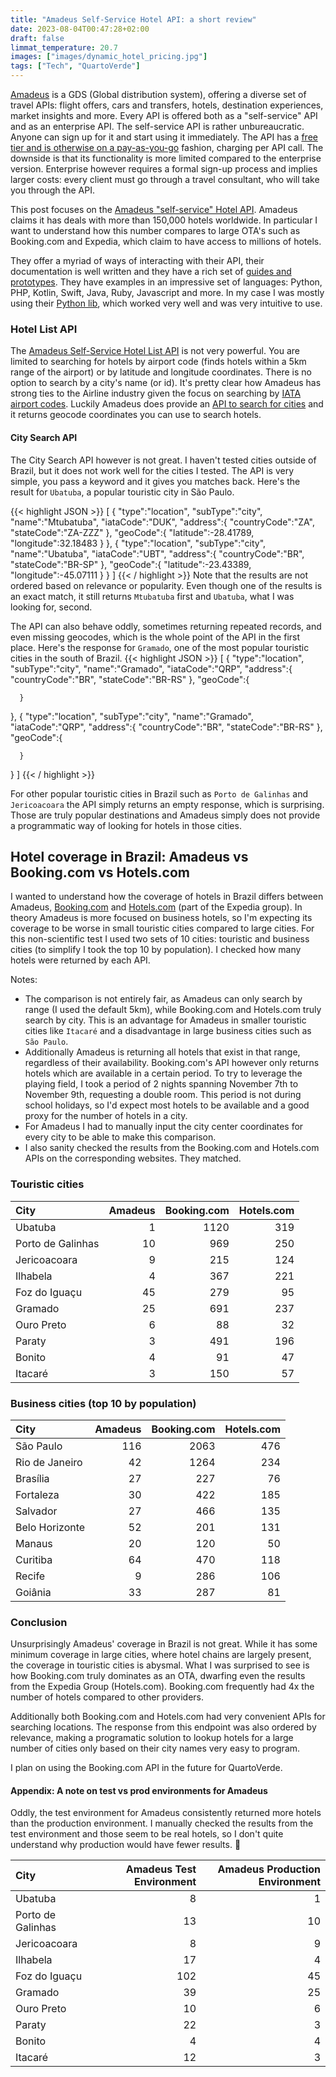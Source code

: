 ```yaml
---
title: "Amadeus Self-Service Hotel API: a short review"
date: 2023-08-04T00:47:28+02:00
draft: false
limmat_temperature: 20.7
images: ["images/dynamic_hotel_pricing.jpg"]
tags: ["Tech", "QuartoVerde"]
---
```

[Amadeus](https://developers.amadeus.com/) is a GDS (Global distribution system), offering a diverse set of travel APIs: flight offers, cars and transfers, hotels, destination experiences, market insights and more. Every API is offered both as a "self-service" API and as an enterprise API. The self-service API is rather unbureaucratic. Anyone can sign up for it and start using it immediately. The API has a [free tier and is otherwise on a pay-as-you-go](https://developers.amadeus.com/pricing) fashion, charging per API call. The downside is that its functionality is more limited compared to the enterprise version. Enterprise however requires a formal sign-up process and implies larger costs: every client must go through a travel consultant, who will take you through the API. 

This post focuses on the [Amadeus "self-service" Hotel API](https://developers.amadeus.com/self-service/category/hotels). Amadeus claims it has deals with more than 150,000 hotels worldwide. In particular I want to understand how this number compares to large OTA's such as Booking.com and Expedia, which claim to have access to millions of hotels.

They offer a myriad of ways of interacting with their API, their documentation is well written and they have a rich set of [guides and prototypes](https://amadeus4dev.github.io/developer-guides/examples/prototypes/). They have examples in an impressive set of languages: Python, PHP, Kotlin, Swift, Java, Ruby, Javascript and more.  In my case I was mostly using their [Python lib](https://github.com/amadeus4dev/amadeus-python), which worked very well and was very intuitive to use.

### Hotel List API
The [Amadeus Self-Service Hotel List API](https://developers.amadeus.com/self-service/category/hotels/api-doc/hotel-list/api-reference) is not very powerful. You are limited to searching for hotels by airport code (finds hotels within a 5km range of the airport) or by latitude and longitude coordinates. There is no option to search by a city's name (or id). It's pretty clear how Amadeus has strong ties to the Airline industry given the focus on searching by [IATA airport codes](https://www.iata.org/en/publications/directories/code-search/). Luckily Amadeus does provide an [API to search for cities](https://developers.amadeus.com/self-service/category/destination-experiences/api-doc/city-search/api-reference) and it returns geocode coordinates you can use to search hotels.

#### City Search API
The City Search API however is not great. I haven't tested cities outside of Brazil, but it does not work well for the cities I tested. The API is very simple, you pass a keyword and it gives you matches back. Here's the result for `Ubatuba`, a popular touristic city in São Paulo.

{{< highlight JSON >}}
[
   {
      "type":"location",
      "subType":"city",
      "name":"Mtubatuba",
      "iataCode":"DUK",
      "address":{
         "countryCode":"ZA",
         "stateCode":"ZA-ZZZ"
      },
      "geoCode":{
         "latitude":-28.41789,
         "longitude":32.18483
      }
   },
   {
      "type":"location",
      "subType":"city",
      "name":"Ubatuba",
      "iataCode":"UBT",
      "address":{
         "countryCode":"BR",
         "stateCode":"BR-SP"
      },
      "geoCode":{
         "latitude":-23.43389,
         "longitude":-45.07111
      }
   }
]
{{< / highlight >}}
Note that the results are not ordered based on relevance or popularity. Even though one of the results is an exact match, it still returns `Mtubatuba` first and `Ubatuba`, what I was looking for, second.

The API can also behave oddly, sometimes returning repeated records, and even missing geocodes, which is the whole point of the API in the first place. Here's the response for `Gramado`, one of the most popular touristic cities in the south of Brazil.
{{< highlight JSON >}}
[
   {
      "type":"location",
      "subType":"city",
      "name":"Gramado",
      "iataCode":"QRP",
      "address":{
         "countryCode":"BR",
         "stateCode":"BR-RS"
      },
      "geoCode":{
         
      }
   },
   {
      "type":"location",
      "subType":"city",
      "name":"Gramado",
      "iataCode":"QRP",
      "address":{
         "countryCode":"BR",
         "stateCode":"BR-RS"
      },
      "geoCode":{
         
      }
   }
]
{{< / highlight >}}

For other popular touristic cities in Brazil such as `Porto de Galinhas` and `Jericoacoara` the API simply returns an empty response, which is surprising. Those are truly popular destinations and Amadeus simply does not provide a programmatic way of looking for hotels in those cities.

## Hotel coverage in Brazil: Amadeus vs Booking.com vs Hotels.com
I wanted to understand how the coverage of hotels in Brazil differs between Amadeus, [Booking.com](http://booking.com) and [Hotels.com](http://hotels.com) (part of the Expedia group). In theory Amadeus is more focused on business hotels, so I'm expecting its coverage to be worse in small touristic cities compared to large cities. For this non-scientific test I used two sets of 10 cities: touristic and business cities (to simplify I took the top 10 by population). I checked how many hotels were returned by each API. 

Notes: 
*  The comparison is not entirely fair, as Amadeus can only search by range (I used the default 5km), while Booking.com and Hotels.com truly search by city. This is an advantage for Amadeus in smaller touristic cities like `Itacaré` and a disadvantage in large business cities such as `São Paulo`.
*  Additionally Amadeus is returning all hotels that exist in that range, regardless of their availability. Booking.com's API however only returns hotels which are available in a certain period. To try to leverage the playing field, I took a period of 2 nights spanning November 7th to November 9th, requesting a double room. This period is not during school holidays, so I'd expect most hotels to be available and a good proxy for the number of hotels in a city.
*  For Amadeus I had to manually input the city center coordinates for every city to be able to make this comparison.
*  I also sanity checked the results from the Booking.com and Hotels.com APIs on the corresponding websites. They matched.

### Touristic cities
 City   |      Amadeus      |  Booking.com | Hotels.com |
|:----------|-------------:|------:|------:|
| Ubatuba |  1 | 1120 | 319 |
| Porto de Galinhas |    10   |   969 | 250 |
| Jericoacoara | 9 |   215 | 124 |
| Ilhabela | 4 |   367 | 221 |
| Foz do Iguaçu | 45 |   279 | 95 |
| Gramado | 25 |   691 | 237 |
| Ouro Preto | 6 |   88 | 32 |
| Paraty | 3 |   491 | 196 |
| Bonito | 4 |   91 | 47 |
| Itacaré | 3 |   150 | 57 |

### Business cities (top 10 by population)
 City   |      Amadeus      |  Booking.com | Hotels.com |
|:----------|-------------:|------:|------:|
| São Paulo |  116 | 2063 | 476 |
| Rio de Janeiro |    42   |   1264 | 234 |
| Brasília | 27 |   227 | 76 |
| Fortaleza | 30 |   422 | 185 |
| Salvador | 27 |   466 | 135 |
| Belo Horizonte | 52 |   201 | 131 |
| Manaus | 20 |   120 | 50 |
| Curitiba | 64 |   470 | 118 |
| Recife | 9 |   286 | 106 |
| Goiânia | 33 |   287 | 81 |

### Conclusion
Unsurprisingly Amadeus' coverage in Brazil is not great. While it has some minimum coverage in large cities, where hotel chains are largely present, the coverage in touristic cities is abysmal. What I was surprised to see is how Booking.com truly dominates as an OTA, dwarfing even the results from the Expedia Group (Hotels.com). Booking.com frequently had 4x the number of hotels compared to other providers.

Additionally both Booking.com and Hotels.com had very convenient APIs for searching locations. The response from this endpoint was also ordered by relevance, making a programatic solution to lookup hotels for a large number of cities only based on their city names very easy to program. 

I plan on using the Booking.com API in the future for QuartoVerde.

#### Appendix: A note on test vs prod environments for Amadeus
Oddly, the test environment for Amadeus consistently returned more hotels than the production environment. I manually checked the results from the test environment and those seem to be real hotels, so I don't quite understand why production would have fewer results. 🤷

 City   |      Amadeus Test Environment    |  Amadeus Production Environment | 
|:----------|-------------:|------:|
| Ubatuba |  8 | 1 |
| Porto de Galinhas |    13   |   10 |
| Jericoacoara | 8 |   9 |
| Ilhabela | 17 |   4 |
| Foz do Iguaçu | 102 |   45 |
| Gramado | 39 |   25 |
| Ouro Preto | 10 |   6 |
| Paraty | 22 |   3 |
| Bonito | 4 |   4 |
| Itacaré | 12 |   3 |
